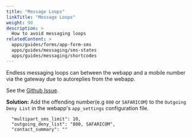 ```yaml
---
title: "Message Loops"
linkTitle: "Message Loops"
weight: 90
description: >
  How to avoid messaging loops
relatedContent: >
  apps/guides/forms/app-form-sms
  apps/guides/messaging/sms-states
  apps/guides/messaging/shortcodes
---
```

Endless messaging loops can between the webapp and a mobile number via the gateway due to autoreplies from the webapp.

See the [Github Issue](https://github.com/medic/cht-core/issues/750).

**Solution:** Add the offending number(e.g `800` or `SAFARICOM`) to the `Outgoing Deny List` in the webapp's `app_settings` configuration file.

```
  "multipart_sms_limit": 10,
  "outgoing_deny_list": "800, SAFARICOM",
  "contact_summary": ""

```
